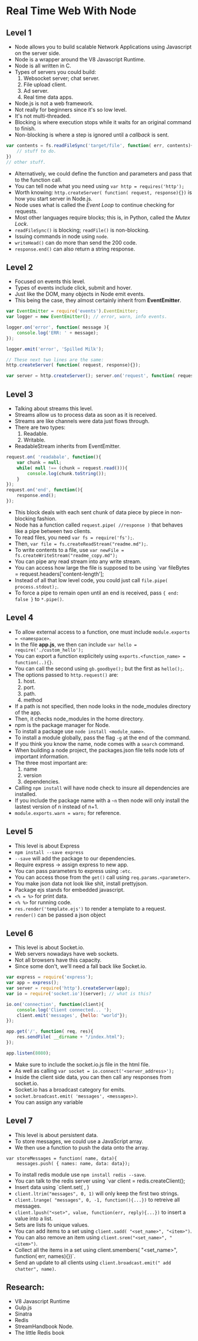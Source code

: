 # Real Time Web With Node

## Level 1
- Node allows you to build scalable Network Applications using Javascript on the server side.
- Node is a wrapper around the V8 Javascript Runtime.
- Node is all written in C.
- Types of servers you could build:
	1. Websocket server; chat server.
	2. File upload client.
	3. Ad server.
	4. Real time data apps.
- Node.js is not a web framework.
- Not really for beginners since it's so low level.
- It's not multi-threaded.
- Blocking is where execution stops while it waits for an original command to finish.
- Non-blocking is where a step is ignored until a *callback* is sent.
```js
var contents = fs.readFileSync('target/file', function( err, contents){
	// stuff to do.
})
// other stuff.
```
- Alternatively, we could define the function and parameters and pass that to the function call.
- You can tell node what you need using `var http = requires('http');`
- Worth knowing: `http.createServer( function( request, response){})` is how you start server in Node.js.
- Node uses what is called the *Event Loop* to continue checking for requests.
- Most other languages require blocks; this is, in Python, called the *Mutex Lock*.
- `readFileSync()` is blocking; `readFile()` is non-blocking.
- Issuing commands in node using `node`.
- `writeHead()` can do more than send the 200 code.
- `response.end()` can also return a string response.

## Level 2
- Focused on events this level.
- Types of events include click, submit and hover.
- Just like the DOM, many objects in Node emit events.
- This being the case, they almost certainly inherit from **EventEmitter**.
```js
var EventEmitter = require('events').EventEmitter;
var logger = new EventEmitter(); // error, warn, info events.

logger.on('error', function( message ){
	console.log('ERR: ' + message);
});

logger.emit('error', 'Spilled Milk');

// These next two lines are the same:
http.createServer( function( request, response){});

var server = http.createServer(); server.on('request', function( request, response){});
```

## Level 3
- Talking about streams this level.
- Streams allow us to process data as soon as it is received.
- Streams are like channels were data just flows through.
- There are two types:
	1. Readable.
	2. Writable.
- ReadableStream inherits from EventEmitter.
```js
request.on( 'readabale', function(){
	var chunk = null;
	while( null !== (chunk = request.read())){
		console.log(chunk.toString());
	}
});
request.on('end', function(){
	response.end();
});
```
- This block deals with each sent chunk of data piece by piece in non-blocking fashion.
- Node has a function called `request.pipe( //response )` that behaves like a pipe between two clients.
- To read files, you need `var fs = require('fs');`.
- Then, `var file = fs.createReadStream("readme.md");`.
- To write contents to a file, use `var newFile = fs.createWriteStream("readme_copy.md");`
- You can pipe any read stream into any write stream.
- You can access how large the file is supposed to be using `var fileBytes = request.headers['content-length'];
- Instead of all that low level code, you could just call `file.pipe( process.stdout);`.
- To force a pipe to remain open until an end is received, pass `{ end: false }` to `*.pipe()`.

## Level 4
- To allow external access to a function, one must include `module.exports = <namespace>`.
- In the file **app.js**, we then can include `var hello = require('./custom_hello');`
- You can export a function explicitely using `exports.<function_name> = function(..){}`.
- You can call the second using `gb.goodbye();` but the first as `hello();`.
- The options passed to `http.request()` are:
	1. host.
	2. port.
	3. path.
	4. method
- If a path is not specified, then node looks in the node_modules directory of the app.
- Then, it checks node_modules in the home directory.
- npm is the package manager for Node.
- To install a package use `node install <module_name>`.
- To install a module globally, pass the flag `-g` at the end of the command.
- If you think you know the name, node comes with a `search` command.
- When building a node project, the packages.json file tells node lots of important information.
- The three most important are:
	1. name
	2. version
	3. dependencies.
- Calling `npm install` will have node check to insure all dependencies are installed.
- If you include the package name with a `~n` then node will only install the lastest version of n instead of n+1.
- `module.exports.warn = warn;` for reference.


## Level 5
- This level is about Express
- `npm install --save express`
- `--save` will add the package to our dependencies.
- Require express -> assign express to new app.
- You can pass parameters to express using `:etc`.
- You can access those from the `get()` call using `req.params.<parameter>`.
- You make json data not look like shit, install prettyjson.
- Package ejs stands for embedded javascript.
- `<% = %>` for print data.
- `<% %>` for running code.
- `res.render('template.ejs')` to render a template to a request.
- `render()` can be passed a json object

## Level 6
- This level is about Socket.io.
- Web servers nowadays have web sockets.
- Not all browsers have this capacity.
- Since some don't, we'll need a fall back like Socket.io.
```js
var express = require('express');
var app = express();
var server = require('http').createServer(app);
var io = require('socket.io')(server); // what is this?

io.on('connection', function(client){
	console.log('Client connected... ');
	client.emit('messages', {hello: "world"});
});

app.get('/', function( req, res){
	res.sendFile( __dirname + "/index.html");
});

app.listen(8080);
```
- Make sure to include the socket.io.js file in the html file.
- As well as calling `var socket = io.connect('<server_address>');`
- Inside the client side data, you can then call any responses from socket.io.
- Socket.io has a broadcast category for emits.
- `socket.broadcast.emit( 'messages', <messages>)`.
- You can assign any variable


## Level 7
- This level is about persistent data.
- To store messages, we could use a JavaScript array.
- We then use a function to push the data onto the array.
```
var storeMessages = function( name, data){
	messages.push( { names: name, data: data});
```
- To install redis module use `npm install redis --save`.
- You can talk to the redis server using `var client = redis.createClient();
- Insert data using `client.set( <key>, <value>)
- `client.ltrim("messages", 0, 1)` will only keep the first two strings.
- `client.lrange( "messages", 0, -1, function(){...})` to retreive all messages.
- `client.lpush("<set>", value, function(err, reply){...})` to insert a value into a list.
- Sets are lists fo unique values.
- You can add items to a set using `client.sadd( "<set_name>", "<item>")`.
- You can also remove an item using `client.srem("<set_name>", "<item>")`.
- Collect all the items in a set using client.smembers( "<set_name>", function( err, names){})`.
- Send an update to all clients using `client.broadcast.emit(" add chatter", name)`.



## Research:
- V8 Javascript Runtime
- Gulp.js
- Sinatra
- Redis
- StreamHandbook Node.
- The little Redis book
